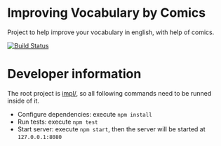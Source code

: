 Improving Vocabulary by Comics
==============================

Project to help improve your vocabulary in english, with help of comics.

[![Build Status](https://travis-ci.org/andreitognolo/improving-vocabulary.png?branch=master)](https://travis-ci.org/andreitognolo/improving-vocabulary)

Developer information
===================

The root project is [impl/](./impl), so all following commands need to be runned inside of it.

- Configure dependencies: execute `npm install`
- Run tests: execute `npm test`
- Start server: execute `npm start`, then the server will be started at  `127.0.0.1:8080`
